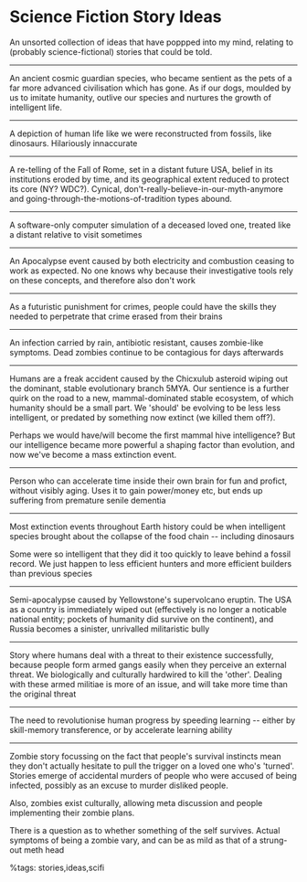 Science Fiction Story Ideas
====
An unsorted collection of ideas that have poppped into my mind, relating to (probably science-fictional)
stories that could be told.

---

An ancient cosmic guardian species, who became sentient as the pets of a far more advanced civilisation which has gone.
As if our dogs, moulded by us to imitate humanity, outlive our species and nurtures the growth of intelligent life.

---

A depiction of human life like we were reconstructed from fossils, like dinosaurs. Hilariously innaccurate

---

A re-telling of the Fall of Rome, set in a distant future USA, belief in its institutions eroded by time,
and its geographical extent reduced to protect its core (NY? WDC?).
Cynical, don't-really-believe-in-our-myth-anymore and going-through-the-motions-of-tradition types abound.

---

A software-only computer simulation of a deceased loved one, treated like a distant relative to visit sometimes

---

An Apocalypse event caused by both electricity and combustion ceasing to work as expected.
No one knows why because their investigative tools rely on these concepts, and therefore also don't work

---

As a futuristic punishment for crimes, people could have the skills they needed to perpetrate that crime erased from their brains

---

An infection carried by rain, antibiotic resistant, causes zombie-like symptoms.
Dead zombies continue to be contagious for days afterwards

---

Humans are a freak accident caused by the Chicxulub asteroid wiping out the dominant, stable evolutionary branch 5MYA.
Our sentience is a further quirk on the road to a new, mammal-dominated stable ecosystem,
of which humanity should be a small part. We 'should' be evolving to be less less intelligent,
or predated by something now extinct (we killed them off?).

Perhaps we would have/will become the first mammal hive intelligence? But our intelligence became more
powerful a shaping factor than evolution, and now we've become a mass extinction event.

---

Person who can accelerate time inside their own brain for fun and profict, without visibly aging.
Uses it to gain power/money etc, but ends up suffering from premature senile dementia

---

Most extinction events throughout Earth history could be when intelligent species brought about the collapse
of the food chain -- including dinosaurs

Some were so intelligent that they did it too quickly to leave behind a fossil record.
We just happen to less efficient hunters and more efficient builders than previous species

---

Semi-apocalypse caused by Yellowstone's supervolcano eruptin. The USA as a country is immediately wiped out
(effectively is no longer a noticable national entity; pockets of humanity did survive on the continent),
and Russia becomes a sinister, unrivalled militaristic bully

---

Story where humans deal with a threat to their existence successfully, because people form armed gangs easily
when they perceive an external threat. We biologically and culturally hardwired to kill the 'other'.
Dealing with these armed militiae is more of an issue, and will take more time than the original threat

---

The need to revolutionise human progress by speeding learning --
either by skill-memory transference, or by accelerate learning ability

---

Zombie story focussing on the fact that people's survival instincts mean they don't actually hesitate
to pull the trigger on a loved one who's 'turned'. Stories emerge of accidental murders of people
who were accused of being infected, possibly as an excuse to murder disliked people.

Also, zombies exist culturally, allowing meta discussion and people implementing their zombie plans.

There is a question as to whether something of the self survives. Actual symptoms of being a zombie vary,
and can be as mild as that of a strung-out meth head

%tags: stories,ideas,scifi
